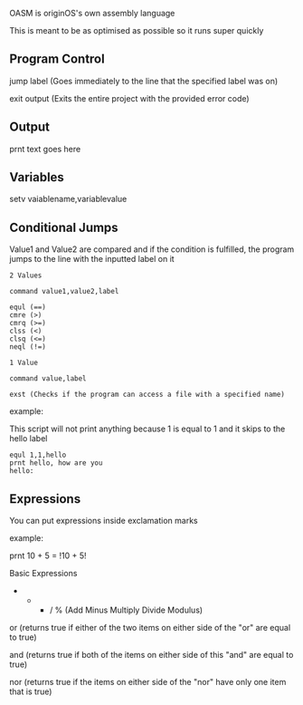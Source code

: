OASM is originOS's own assembly language

This is meant to be as optimised as possible so it runs super quickly


## Program Control

jump label
(Goes immediately to the line that the specified label was on)

exit output
(Exits the entire project with the provided error code)

## Output

prnt text goes here

## Variables

setv vaiablename,variablevalue

## Conditional Jumps

Value1 and Value2 are compared and if the condition is fulfilled, the program jumps to the line with the inputted label on it

```
2 Values

command value1,value2,label

equl (==)
cmre (>)
cmrq (>=)
clss (<)
clsq (<=)
neql (!=)

1 Value

command value,label

exst (Checks if the program can access a file with a specified name)
```

example:

This script will not print anything because 1 is equal to 1 and it skips to the hello label

```
equl 1,1,hello
prnt hello, how are you
hello:
```

## Expressions

You can put expressions inside exclamation marks

example:

prnt 10 + 5 = !10 + 5!

Basic Expressions

+ - * / % (Add Minus Multiply Divide Modulus)

or (returns true if either of the two items on either side of the "or" are equal to true)

and (returns true if both of the items on either side of this "and" are equal to true)

nor (returns true if the items on either side of the "nor" have only one item that is true)
